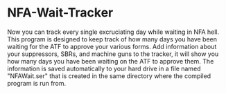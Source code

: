 # NFA-Wait-Tracker
Now you can track every single excruciating day while waiting in NFA hell.
This program is designed to keep track of how many days you have been waiting for the ATF to approve your various
forms. Add information about your suppressors, SBRs, and machine guns to the tracker, it will show you how many
days you have been waiting on the ATF to approve them. The information is saved automatically to your hard drive
in a file named "NFAWait.ser" that is created in the same directory where the compiled program is run from.
